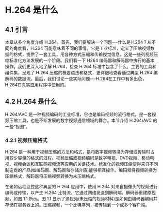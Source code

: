 # H.264 是什么

## 4.1 引言

本章从多个角度介绍 H.264。首先，我们要解决一个问题---什么是H.264？从不同的角度看，H.264 可能意味着不同的事情。它是工业标准，定义了压缩视频数据的格式，提供了一套工具，用各种方式压缩和传输视觉信息。这是一些列视频压缩标准化方法发展的一个阶段。我们看一下 H264 编码器和解码器中执行的基本操作。我们更深入地了解 H.264，检查 H.264 标准中包含了什么，主要的工具和组件集，呈现了 H.264 压缩的概要语法和格式，更详细地查看通过典型 H.264 编解码的数据流。最后，我们讨论一些实际问题---H.264在工作中有多出色，H.264在真实应用程序中使用的。

## 4.2 H.264 是什么

H.264/AVC 是一种视频编码的工业标准，它也是编码视频的流行格式，是一套视频压缩工具，也是不断发展的数字视频通信领域的舞台。本节介绍 H.264/AVC 的一些“视图”。

### 4.2.1 视频压缩格式

H.264 是一种用于视频压缩的方法和格式，是将数字视频转换为存储或传输时占用较少容量的格式的过程。视频压缩或视频编码是数字电视、DVD视频、移动电视、视频会议和互联网视频流等应用的关键技术。标准化的视频压缩使得来自不同制造商的产品(如编码器、解码器和存储介质)能够相互操作。编码器将视频转换为压缩格式，解码器将压缩视频转换为未压缩格式。

在诸如远程监控这种典型的 H.264 应用中，使用 H.264 对来自摄像头的视频进行编码或传输，以产生 H.264 比特流。它通过网络发送到解码端，解码器重建原视频，如图 1.1 所示。图 1.1 显示了源视频(未压缩的视频材料)是如何由编码器编码并存储在服务器上的。压缩视频，一个比特序列，被传输到一个或多个客户端。
